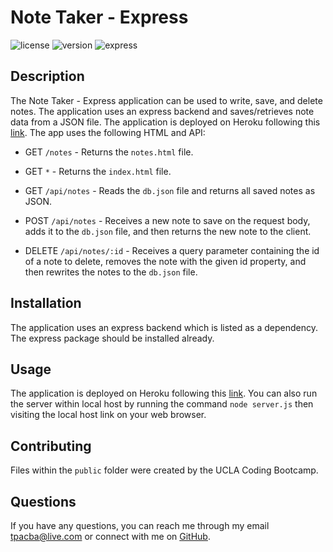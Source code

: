 # Note Taker - Express

![license](https://img.shields.io/badge/license-None-red.svg)
![version](https://img.shields.io/badge/version-v1.0.0-blue.svg)
![express](https://img.shields.io/badge/express-4.16.4-green.svg)
## Description

The Note Taker - Express application can be used to write, save, and delete notes. The application uses an express backend and saves/retrieves note data from a JSON file. The application is deployed on Heroku following this [link](). The app uses the following HTML and API:

  * GET `/notes` - Returns the `notes.html` file.
  
  * GET `*` - Returns the `index.html` file.

  * GET `/api/notes` - Reads the `db.json` file and returns all saved notes as JSON.

  * POST `/api/notes` - Receives a new note to save on the request body, adds it to the `db.json` file, and then returns the new note to the client.

  * DELETE `/api/notes/:id` - Receives a query parameter containing the id of a note to delete, removes the note with the given id property, and then rewrites the notes to the `db.json` file.

## Installation

The application uses an express backend which is listed as a dependency. The express package should be installed already.

## Usage

The application is deployed on Heroku following this [link](). You can also run the server within local host by running the command `node server.js` then visiting the local host link on your web browser.

## Contributing

Files within the `public` folder were created by the UCLA Coding Bootcamp.

## Questions

If you have any questions, you can reach me through my email tpacba@live.com or connect with me on [GitHub](https://github.com/tpacba).


